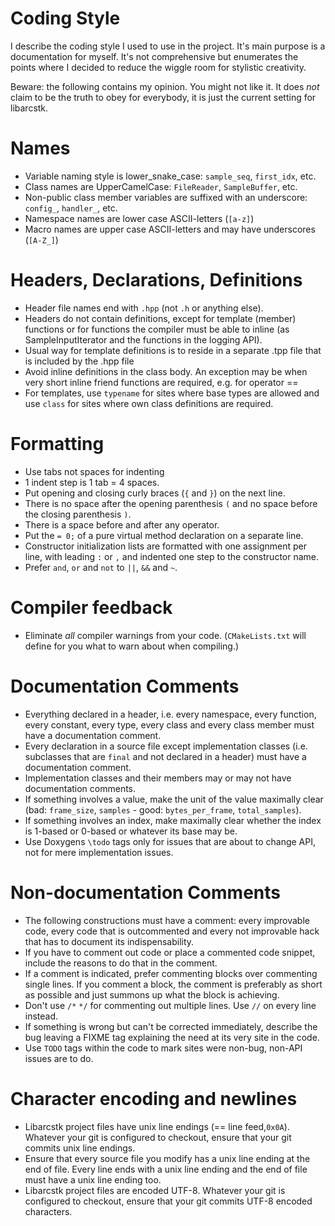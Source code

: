 # Coding Style


I describe the coding style I used to use in the project. It's main purpose is a
documentation for myself. It's not comprehensive but enumerates the points where
I decided to reduce the wiggle room for stylistic creativity.

Beware: the following contains my opinion. You might not like it. It does *not*
claim to be the truth to obey for everybody, it is just the current setting for
libarcstk.



# Names

- Variable naming style is lower_snake_case: ``sample_seq``,
  ``first_idx``, etc.
- Class names are UpperCamelCase: ``FileReader``, ``SampleBuffer``, etc.
- Non-public class member variables are suffixed with an underscore:
  ``config_``, ``handler_``, etc.
- Namespace names are lower case ASCII-letters (``[a-z]``)
- Macro names are upper case ASCII-letters and may have underscores (``[A-Z_]``)


# Headers, Declarations, Definitions

- Header file names end with ``.hpp`` (not ``.h`` or anything else).
- Headers do not contain definitions, except for template (member) functions or
  for functions the compiler must be able to inline (as SampleInputIterator and
  the functions in the logging API).
- Usual way for template definitions is to reside in a separate .tpp file that
  is included by the .hpp file
- Avoid inline definitions in the class body. An exception may be when very
  short inline friend functions are required, e.g. for operator ==
- For templates, use ``typename`` for sites where base types are allowed and use
  ``class`` for sites where own class definitions are required.


# Formatting

- Use tabs not spaces for indenting
- 1 indent step is 1 tab = 4 spaces.
- Put opening and closing curly braces (``{`` and ``}``) on the next line.
- There is no space after the opening parenthesis ``(`` and no space before the
  closing parenthesis ``)``.
- There is a space before and after any operator.
- Put the ``= 0;`` of a pure virtual method declaration on a separate line.
- Constructor initialization lists are formatted with one assignment per line,
  with leading ``:`` or ``,`` and indented one step to the constructor name.
- Prefer ``and``, ``or`` and ``not`` to ``||``, ``&&`` and ``~``.


# Compiler feedback

- Eliminate *all* compiler warnings from your code. (``CMakeLists.txt`` will
  define for you what to warn about when compiling.)


# Documentation Comments

- Everything declared in a header, i.e. every namespace, every function,
  every constant, every type, every class and every class member must have a
  documentation comment.
- Every declaration in a source file except implementation classes (i.e.
  subclasses that are ``final`` and not declared in a header) must have a
  documentation comment.
- Implementation classes and their members may or may not have documentation
  comments.
- If something involves a value, make the unit of the value maximally clear
  (bad: ``frame_size``, ``samples`` - good: ``bytes_per_frame``,
  ``total_samples``).
- If something involves an index, make maximally clear whether the index is
  1-based or 0-based or whatever its base may be.
- Use Doxygens ``\todo`` tags only for issues that are about to change API,
  not for mere implementation issues.


# Non-documentation Comments

- The following constructions must have a comment: every improvable code, every
  code that is outcommented and every not improvable hack that has to
  document its indispensability.
- If you have to comment out code or place a commented code snippet, include the
  reasons to do that in the comment.
- If a comment is indicated, prefer commenting blocks over commenting single
  lines. If you comment a block, the comment is preferably as short as possible
  and just summons up what the block is achieving.
- Don't use ``/*`` ``*/`` for commenting out multiple lines. Use ``//`` on
  every line instead.
- If something is wrong but can't be corrected immediately, describe the bug
  leaving a FIXME tag explaining the need at its very site in the code.
- Use ``TODO`` tags within the code to mark sites were non-bug, non-API issues
  are to do.


# Character encoding and newlines

- Libarcstk project files have unix line endings (== line feed,``0x0A``).
  Whatever your git is configured to checkout, ensure that your git commits unix
  line endings.
- Ensure that every source file you modify has a unix line ending at the end of
  file. Every line ends with a unix line ending and the end of file must have
  a unix line ending too.
- Libarcstk project files are encoded UTF-8. Whatever your git is configured to
  checkout, ensure that your git commits UTF-8 encoded characters.

